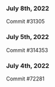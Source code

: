 ### July 8th, 2022

Commit #31305

### July 5th, 2022

Commit #314353


### July 4th, 2022

Commit #72281
